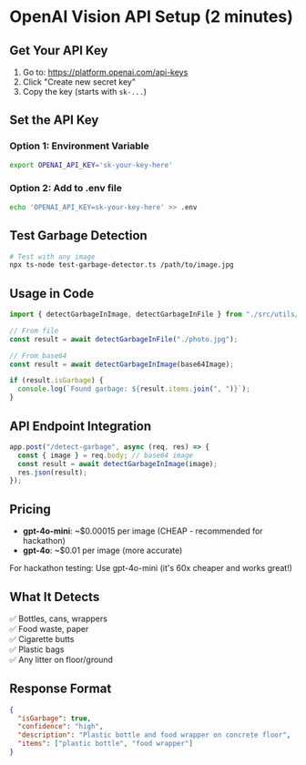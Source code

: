 # OpenAI Vision API Setup (2 minutes)

## Get Your API Key

1. Go to: https://platform.openai.com/api-keys
2. Click "Create new secret key"
3. Copy the key (starts with `sk-...`)

## Set the API Key

### Option 1: Environment Variable
```bash
export OPENAI_API_KEY='sk-your-key-here'
```

### Option 2: Add to .env file
```bash
echo 'OPENAI_API_KEY=sk-your-key-here' >> .env
```

## Test Garbage Detection

```bash
# Test with any image
npx ts-node test-garbage-detector.ts /path/to/image.jpg
```

## Usage in Code

```typescript
import { detectGarbageInImage, detectGarbageInFile } from "./src/utils/garbage-detector";

// From file
const result = await detectGarbageInFile("./photo.jpg");

// From base64
const result = await detectGarbageInImage(base64Image);

if (result.isGarbage) {
  console.log(`Found garbage: ${result.items.join(", ")}`);
}
```

## API Endpoint Integration

```typescript
app.post("/detect-garbage", async (req, res) => {
  const { image } = req.body; // base64 image
  const result = await detectGarbageInImage(image);
  res.json(result);
});
```

## Pricing

- **gpt-4o-mini**: ~$0.00015 per image (CHEAP - recommended for hackathon)
- **gpt-4o**: ~$0.01 per image (more accurate)

For hackathon testing: Use gpt-4o-mini (it's 60x cheaper and works great!)

## What It Detects

✅ Bottles, cans, wrappers  
✅ Food waste, paper  
✅ Cigarette butts  
✅ Plastic bags  
✅ Any litter on floor/ground  

## Response Format

```json
{
  "isGarbage": true,
  "confidence": "high",
  "description": "Plastic bottle and food wrapper on concrete floor",
  "items": ["plastic bottle", "food wrapper"]
}
```
